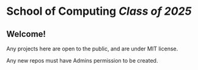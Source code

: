# School of Computing *Class of 2025*

## Welcome!

Any projects here are open to the public, and are under MIT license.

Any new repos must have Admins permission to be created. 
